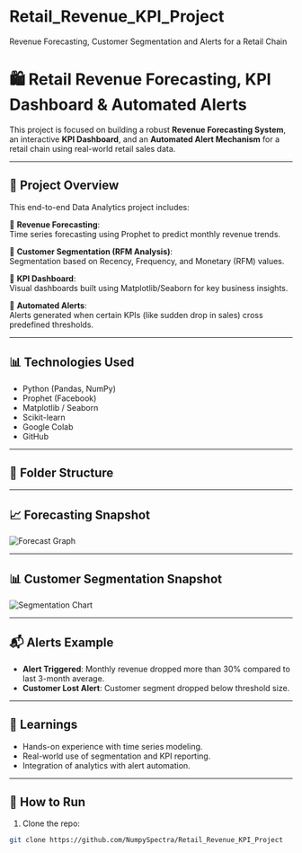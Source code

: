 # Retail_Revenue_KPI_Project
Revenue Forecasting, Customer Segmentation and Alerts for a Retail Chain
# 🛍️ Retail Revenue Forecasting, KPI Dashboard & Automated Alerts

This project is focused on building a robust **Revenue Forecasting System**, an interactive **KPI Dashboard**, and an **Automated Alert Mechanism** for a retail chain using real-world retail sales data.

---

## 🚀 Project Overview

This end-to-end Data Analytics project includes:

🔹 **Revenue Forecasting**:  
Time series forecasting using Prophet to predict monthly revenue trends.

🔹 **Customer Segmentation (RFM Analysis)**:  
Segmentation based on Recency, Frequency, and Monetary (RFM) values.

🔹 **KPI Dashboard**:  
Visual dashboards built using Matplotlib/Seaborn for key business insights.

🔹 **Automated Alerts**:  
Alerts generated when certain KPIs (like sudden drop in sales) cross predefined thresholds.

---

## 📊 Technologies Used

- Python (Pandas, NumPy)
- Prophet (Facebook)
- Matplotlib / Seaborn
- Scikit-learn
- Google Colab
- GitHub

---

## 📁 Folder Structure


---

## 📈 Forecasting Snapshot

![Forecast Graph](./assets/forecast_graph.png)

---

## 📊 Customer Segmentation Snapshot

![Segmentation Chart](./assets/customer_segments.png)

---

## 📬 Alerts Example

- **Alert Triggered**: Monthly revenue dropped more than 30% compared to last 3-month average.
- **Customer Lost Alert**: Customer segment dropped below threshold size.

---

## 🧠 Learnings

- Hands-on experience with time series modeling.
- Real-world use of segmentation and KPI reporting.
- Integration of analytics with alert automation.

---

## 📌 How to Run

1. Clone the repo:
```bash
git clone https://github.com/NumpySpectra/Retail_Revenue_KPI_Project


